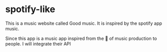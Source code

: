 # spotify-like
This is a music website called Good music.
It is inspired by the spotify app music.

Since this app is a music app inspired from the 🐐 of music production to people. I will integrate their API
